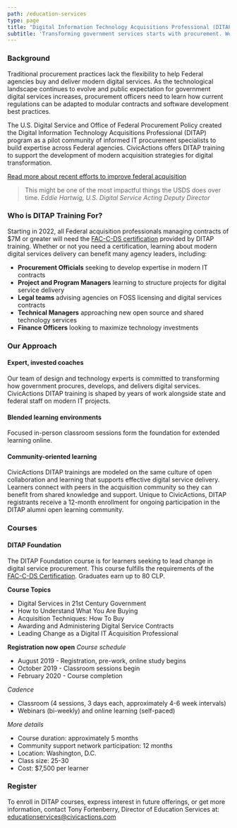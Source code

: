 ```yaml
---
path: /education-services
type: page
title: "Digital Information Technology Acquisitions Professional (DITAP) Training"
subtitle: 'Transforming government services starts with procurement. We offer education services to support leaders for change in the Federal acquisition community.'
---
```


### Background

Traditional procurement practices lack the flexibility to help Federal agencies buy and deliver modern digital services. As the technological landscape continues to evolve and public expectation for government digital services increases, procurement officers need to learn how current regulations can be adapted to modular contracts and software development best practices.

The U.S. Digital Service and Office of Federal Procurement Policy created the Digital Information Technology Acquisitions Professional (DITAP) program as a pilot community of informed IT procurement specialists to build expertise across Federal agencies. CivicActions offers DITAP training to support the development of modern acquisition strategies for digital transformation.

[Read more about recent efforts to improve federal acquisition](https://federalnewsnetwork.com/ask-the-cio/2019/04/usds-applying-its-own-lessons-learned-to-fix-federal-hiring-acquisition/)

<blockquote>
This might be one of the most impactful things the USDS does over time.
<cite>Eddie Hartwig, U.S. Digital Service Acting Deputy Director </cite>
</blockquote>

### Who is DITAP Training For?
Starting in 2022, all Federal acquisition professionals managing contracts of $7M or greater will need the [FAC-C-DS certification](https://techfarhub.cio.gov/assets/files/FAC_C_Digital_Services_5-18-18.pdf) provided by DITAP training. Whether or not you need a certification, learning about modern digital services delivery can benefit many agency leaders, including:

* **Procurement Officials** seeking to develop expertise in modern IT contracts
* **Project and Program Managers** learning to structure projects for digital service delivery
* **Legal teams** advising agencies on FOSS licensing and digital services contracts
* **Technical Managers** approaching new open source and shared technology services
* **Finance Officers** looking to maximize technology investments

### Our Approach

#### Expert, invested coaches

Our team of design and technology experts is committed to transforming how government procures, develops, and delivers digital services. CivicActions DITAP training is shaped by years of work alongside state and federal staff on modern IT projects.

#### Blended learning environments

Focused in-person classroom sessions form the foundation for extended learning online.

#### Community-oriented learning

CivicActions DITAP trainings are modeled on the same culture of open collaboration and learning that supports effective digital service delivery. Learners connect with peers in the acquisition community so they can benefit from shared knowledge and support. Unique to CivicActions, DITAP registrants receive a 12-month enrollment for ongoing participation in the DITAP alumni open learning community.

### Courses

#### DITAP Foundation

The DITAP Foundation course is for learners seeking to lead change in digital service procurement. This course fulfills the requirements of the [FAC-C-DS Certification](https://techfarhub.cio.gov/assets/files/FAC_C_Digital_Services_5-18-18.pdf). Graduates earn up to 80 CLP.

**Course Topics**
* Digital Services in 21st Century Government
* How to Understand What You Are Buying
* Acquisition Techniques: How To Buy
* Awarding and Administering Digital Service Contracts
* Leading Change as a Digital IT Acquisition Professional

**Registration now open**
*Course schedule*
* August 2019 - Registration, pre-work, online study begins
* October 2019 - Classroom sessions begin
* February 2020 - Course completion

*Cadence*
* Classroom (4 sessions, 3 days each, approximately 4-6 week intervals)
* Webinars (bi-weekly) and online learning (self-paced)

*More details*
* Course duration: approximately 5 months
* Community support network participation: 12 months
* Location: Washington, D.C.
* Class size: 25-30
* Cost: $7,500 per learner

### Register
To enroll in DITAP courses, express interest in future offerings, or get more information, contact Tony Fortenberry, Director of Education Services at: <educationservices@civicactions.com>

